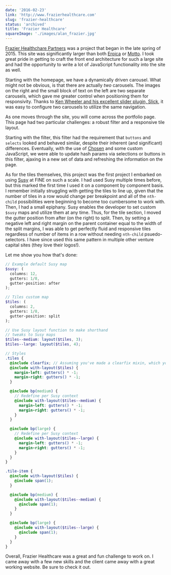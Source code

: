```yaml
---
date: '2016-02-23'
link: 'http://www.frazierhealthcare.com'
slug: 'frazier-healthcare'
status: 'archived'
title: 'Frazier Healthcare'
squareImage: './images/alan_frazier.jpg'
---
```


[Frazier Healthchare Partners](http://www.frazierhealthcare.com) was a project that began in the late spring of 2015. This site was significantly larger than both [Eroica](portfolio/eroica-wine/) or [Motto](/portfolio/motto-wines/). I took great pride in getting to craft the front end architecture for such a large site and had the opportunity to write a lot of JavaScript functionality into the site as well.

Starting with the homepage, we have a dynamically driven carousel. What might not be obvious, is that there are actually _two_ carousels. The images on the right and the small block of text on the left are two separate carousels, which gave me greater control when positioning them for responsivity. Thanks to [Ken Wheeler and his excellent slider plugin, Slick](http://kenwheeler.github.io/slick/), it was easy to configure two carousels to utilize the same navigation.

As one moves through the site, you will come across the portfolio page. This page had two particular challenges: a robust filter and a responsive tile layout.

Starting with the filter, this filter had the requirement that `buttons` and `selects` looked and behaved similar, despite their inherent (and significant) differences. Eventually, with the use of [Chosen](https://harvesthq.github.io/chosen/) and some custom JavaScript, we were able to update hash params via selections or buttons in this filter, ajaxing in a new set of data and refreshing the information on the page.

As for the tiles themselves, this project was the first project I embarked on using [Susy](http://susy.oddbird.net/) at FINE on such a scale. I had used Susy multiple times before, but this marked the first time I used it on a component by component basis. I remember initially struggling with getting the tiles to line up, given that the number of tiles in a row would change per breakpoint and all of the `nth-child` possibilities were beginning to become too cumbersome to work with. Then, I had a small epiphany. Susy enables the developer to set custom `$susy` maps and utilize them at any time. Thus, for the tile section, I moved the gutter position from after (on the right) to split. Then, by setting a negative left and right margin on the parent container equal to the width of the split margins, I was able to get perfectly fluid and responsive tiles regardless of number of items in a row without needing `nth-child` psuedo-selectors. I have since used this same pattern in multiple other venture capital sites (they love their logos!).

Let me show you how that's done:

```scss
// Example default Susy map
$susy: (
  columns: 12,
  gutters: 1/8,
  gutter-position: after
);

// Tiles custom map
$tiles: (
  columns: 2,
  gutters: 1/8,
  gutter-position: split
);

// Use Susy layout function to make shorthand
// tweaks to Susy maps
$tiles--medium: layout($tiles, 3);
$tiles--large: layout($tiles, 4);

// Styles
.tiles {
  @include clearfix; // Assuming you've made a clearfix mixin, which you should
  @include with-layout($tiles) {
    margin-left: gutters() * -1;
    margin-right: gutters() * -1;
  }

  @include bp(medium) {
    // Redefine per Susy context
    @include with-layout($tiles--medium) {
      margin-left: gutters() * -1;
      margin-right: gutters() * -1;
    }
  }

  @include bp(large) {
    // Redefine per Susy context
    @include with-layout($tiles--large) {
      margin-left: gutters() * -1;
      margin-right: gutters() * -1;
    }
  }
}

.tile-item {
  @include with-layout($tiles) {
    @include span(1);
  }

  @include bp(medium) {
    @include with-layout($tiles--medium) {
      @include span(1);
    }
  }

  @include bp(large) {
    @include with-layout($tiles--large) {
      @include span(1);
    }
  }
}
```

Overall, Frazier Healthcare was a great and fun challenge to work on. I came away with a few new skills and the client came away with a great working website. Be sure to check it out.

